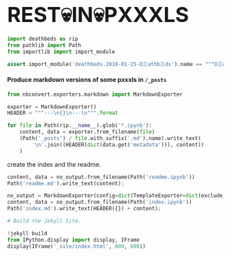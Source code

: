 
# <big><big><big>REST💀IN💀PXXXLS</big></big></big>


```python
import deathbeds as rip
from pathlib import Path
from importlib import import_module
```


```python
assert import_module('deathbeds.2018-01-25-D三athb三ds').name == """D三athb三ds"""
```

#### Produce markdown versions of some pxxxls in `/_posts`


```python
from nbconvert.exporters.markdown import MarkdownExporter

exporter = MarkdownExporter()
HEADER = """---\n{}\n---\n""".format
```


```python
for file in Path(rip.__name__).glob('*.ipynb'):
    content, data = exporter.from_filename(file)
    (Path('_posts') / file.with_suffix('.md').name).write_text(
        '\n'.join((HEADER(dict(data.get('metadata'))), content))
    )
```

create the index and the readme.


```python
content, data = no_output.from_filename(Path('readme.ipynb'))
Path('readme.md').write_text(content);
```


```python
no_output = MarkdownExporter(config=dict(TemplateExporter=dict(exclude_output=True)))
content, data = no_output.from_filename(Path('index.ipynb'))
Path('index.md').write_text(HEADER({}) + content);

# Build the Jekyll Site.

!jekyll build
from IPython.display import display, IFrame
display(IFrame('_site/index.html', 800, 600))
```
